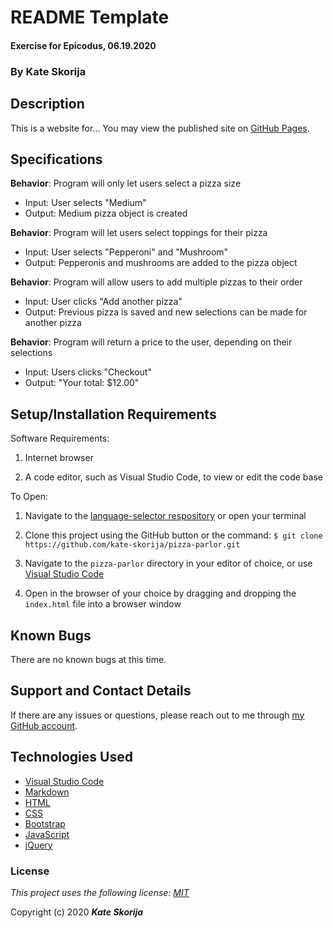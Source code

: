 # README Template

#### Exercise for Epicodus, 06.19.2020

### By Kate Skorija

## Description

This is a website for... You may view the published site on [GitHub Pages](https://kate-skorija.github.io/pizza-parlor/).

## Specifications

**Behavior**: Program will only let users select a pizza size
  * Input: User selects "Medium"
  * Output: Medium pizza object is created

**Behavior**: Program will let users select toppings for their pizza
  * Input: User selects "Pepperoni" and "Mushroom"
  * Output: Pepperonis and mushrooms are added to the pizza object

  **Behavior**: Program will allow users to add multiple pizzas to their order
  * Input: User clicks "Add another pizza"
  * Output: Previous pizza is saved and new selections can be made for another pizza

**Behavior**: Program will return a price to the user, depending on their selections
 * Input: Users clicks "Checkout"
 * Output: "Your total: $12.00"

## Setup/Installation Requirements

Software Requirements:

1.  Internet browser

2.  A code editor, such as Visual Studio Code, to view or edit the code base

To Open:

1.  Navigate to the [language-selector respository](https://github.com/kate-skorija/pizza-parlor) or open your terminal

2. Clone this project using the GitHub button or the command:
`$ git clone https://github.com/kate-skorija/pizza-parlor.git`

3. Navigate to the `pizza-parlor` directory in your editor of choice, or use [Visual Studio Code](https://code.visualstudio.com/)

4. Open in the browser of your choice by dragging and dropping the `index.html` file into a browser window  

## Known Bugs

There are no known bugs at this time.

## Support and Contact Details

If there are any issues or questions, please reach out to me through [my GitHub account](https://github.com/kate-skorija). 

## Technologies Used

*  [Visual Studio Code](https://code.visualstudio.com/)
*  [Markdown](https://daringfireball.net/projects/markdown/)
*  [HTML](https://developer.mozilla.org/en-US/docs/Web/Guide/HTML/HTML5)
*  [CSS](https://developer.mozilla.org/en-US/docs/Glossary/CSS)
*  [Bootstrap](https://developer.mozilla.org/en-US/docs/Glossary/Bootstrap)
*  [JavaScript](https://developer.mozilla.org/en-US/docs/Web/JavaScript)
*  [jQuery](https://developer.mozilla.org/en-US/docs/Glossary/jQuery)

### License

*This project uses the following license: [MIT](https://opensource.org/licenses/MIT)*

Copyright (c) 2020 **_Kate Skorija_**